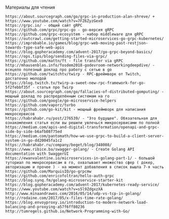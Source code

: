 Материалы для чтения

    https://about.sourcegraph.com/go/grpc-in-production-alan-shreve/ + https://www.youtube.com/watch?v=7FZ6ZyzGex0
    https://grpc.io/ - общий сайт gRPC
    https://github.com/grpc/grpc-go - go-версия gRPC
    https://github.com/grpc-ecosystem - набор middleware для gRPC
    https://outcrawl.com/getting-started-microservices-go-grpc-kubernetes/
    https://improbable.io/games/blog/grpc-web-moving-past-restjson-towards-type-safe-web-apis
    https://blog.gopheracademy.com/advent-2017/go-grpc-beyond-basics/
    https://ops.tips/blog/sending-files-via-grpc/
    https://github.com/mattn/ft - file transfer via gRPC
    http://mhausenblas.info/fosdem2018-godevroom-networkingdeepdive/ - всецело полезный доклад про работу с сетью в go
    https://github.com/twitchtv/twirp - RPC-фреймворк от Twitch, достаточно молодой
    https://blog.twitch.tv/twirp-a-sweet-new-rpc-framework-for-go-5f2febbf35f - статья про Twirp
    https://about.sourcegraph.com/go/fallacies-of-distributed-gomputing/ - мощный доклад по распределённым системам на го
    https://github.com/google/go-microservice-helpers
    https://github.com/vaporz/turbo
    https://github.com/go-kit/kit - мощный фреймворк для написания микросервисов
    https://habrahabr.ru/post/276539/ - "Это будущее". Обязательная для ознакомления статья если вы решили увлечься микросервисами по полной
    https://medium.com/apis-and-digital-transformation/openapi-and-grpc-side-by-side-b6afb08f75ed
    https://medium.com/pantomath/how-we-use-grpc-to-build-a-client-server-system-in-go-dd20045fa1c2
    https://habrahabr.ru/company/beget/blog/348008/
    https://www.ribice.ba/swagger-golang/ - Create Golang API documentation with SwaggerUI
    https://ewanvalentine.io/microservices-in-golang-part-1/ - большой туториал по микросервисам в го, охватывает множество сфер ( докер, авторизацию и прочее ) - на момент добавления в список вышла 7-я часть
    https://github.com/MarquisIO/go-grpcmw
    https://github.com/enricofoltran/hello-auth-grpc
    https://blog.synq.fm/golang-microservice-starter-kit
    https://blog.gopheracademy.com/advent-2017/kubernetes-ready-service/
    https://www.youtube.com/watch?v=s5l9ZdgxzXA
    http://www.minaandrawos.com/2016/05/14/udp-vs-tcp-in-golang/
    http://rodaine.com/2017/05/x-files-time-rate-golang/
    https://blog.envoyproxy.io/introduction-to-modern-network-load-balancing-and-proxying-a57f6ff80236
    http://tumregels.github.io/Network-Programming-with-Go/ 